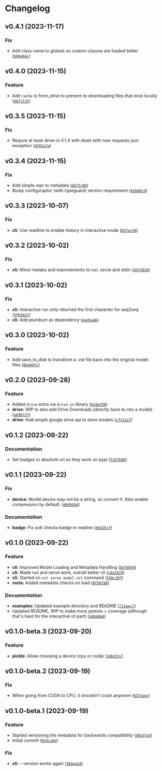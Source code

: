 # Changelog

<!--next-version-placeholder-->

## v0.4.1 (2023-11-17)

### Fix

* Add class name to globals so custom classes are loaded better ([`b96466c`](https://github.com/trialandsuccess/verysimpletransformers/commit/b96466c6cb9c71e9a179ac36456171001b6f6766))

## v0.4.0 (2023-11-15)

### Feature

* Add `cache` to from_drive to prevent re-downloading files that exist locally ([`6bf1135`](https://github.com/trialandsuccess/verysimpletransformers/commit/6bf1135797509413679dae632e9c38875fb57208))

## v0.3.5 (2023-11-15)

### Fix

* Require at least drive-in 0.1.4 with deals with new requests json exception ([`df81a7a`](https://github.com/trialandsuccess/verysimpletransformers/commit/df81a7a9fe4a3e8545673d538b753eb924e5d3bb))

## v0.3.4 (2023-11-15)

### Fix

* Add simple repr to metadata ([`dbf3c96`](https://github.com/trialandsuccess/verysimpletransformers/commit/dbf3c9673f76e378fca801d36b72c3ae1d48796e))
* Bump configuraptor (with typeguard) version requirement ([`458d8cd`](https://github.com/trialandsuccess/verysimpletransformers/commit/458d8cd187ef74326e86e2f088a762eee70e5adf))

## v0.3.3 (2023-10-07)

### Fix

* **cli:** Use readline to enable history in interactive mode ([`b5fac56`](https://github.com/trialandsuccess/verysimpletransformers/commit/b5fac56e068234e2d617ad2c45f63e47177e9317))

## v0.3.2 (2023-10-02)

### Fix

* **cli:** Minor tweaks and improvements to run, serve and stdin ([`d5f3035`](https://github.com/trialandsuccess/verysimpletransformers/commit/d5f3035d966933380739a11d90431dd520ec4e8d))

## v0.3.1 (2023-10-02)

### Fix

* **cli:** Interactive run only returned the  first character for seq2seq ([`3fb5b27`](https://github.com/trialandsuccess/verysimpletransformers/commit/3fb5b277389cfd6697bc0e584e4d07b837e3d377))
* **cli:** Add plumbum as dependency ([`ead5ade`](https://github.com/trialandsuccess/verysimpletransformers/commit/ead5aded817c20fd9f7605ecfaa4abc137a36097))

## v0.3.0 (2023-10-02)

### Feature

* Add save_to_disk to transform a .vst file back into the original model files ([`8b4497c`](https://github.com/trialandsuccess/verysimpletransformers/commit/8b4497c7b5eedf50bb421b1557de9a5b246c9f4a))

## v0.2.0 (2023-09-28)

### Feature

* Added `drive` extra via `drive-in` library ([`634e250`](https://github.com/trialandsuccess/verysimpletransformers/commit/634e250690c091c5b527b9fd4bd9bcc660c5e88c))
* **drive:** WIP to also add Drive Downloads (directly back to into a model) ([`e89b727`](https://github.com/trialandsuccess/verysimpletransformers/commit/e89b72762c4d76f4ca1f9442317d47a03517051c))
* **drive:** Add simple google drive api to store models ([`cf37a27`](https://github.com/trialandsuccess/verysimpletransformers/commit/cf37a271e17a479a2482d9a325a8beed6aa38a6c))

## v0.1.2 (2023-09-22)

### Documentation

* Set badges to absolute url so they work on pypi ([`f427b96`](https://github.com/trialandsuccess/verysimpletransformers/commit/f427b9629cae22de22c12ac53c0a1acb1c02e9aa))

## v0.1.1 (2023-09-22)

### Fix

* **device:** Model.device may not be a string, so convert it. Also enable compression by default. ([`d609584`](https://github.com/trialandsuccess/verysimpletransformers/commit/d609584abd384064388d20a1ae5650d5ca05800b))

### Documentation

* **badge:** Fix su6 checks badge in readme ([`4d325cf`](https://github.com/trialandsuccess/verysimpletransformers/commit/4d325cf2ccf271bb896b650a15643efc5aa422fc))

## v0.1.0 (2023-09-22)

### Feature

* **cli:** Improved Model Loading and Metadata Handling ([`56f6070`](https://github.com/trialandsuccess/verysimpletransformers/commit/56f6070ef8031eeff5f563b39b5132bd40e91dbe))
* **cli:** Made run and serve work, overall better cli ([`c8a2829`](https://github.com/trialandsuccess/verysimpletransformers/commit/c8a2829131f1544fcad0c31ca94e8d7ffe2ada70))
* **cli:** Started on `vst serve model.vst` command ([`f69c297`](https://github.com/trialandsuccess/verysimpletransformers/commit/f69c29702c2fe4a99240c3ceed92b75cf607fe7c))
* **meta:** Added metadata checks on load ([`0f56f88`](https://github.com/trialandsuccess/verysimpletransformers/commit/0f56f88126ce94ae0ef3fa3395874d1f17d7338b))

### Documentation

* **examples:** Updated example directory and README ([`713aec7`](https://github.com/trialandsuccess/verysimpletransformers/commit/713aec7654540f84ffd803c81ad889779e8dc088))
* Updated README, WIP to make more pytests + coverage (although that's hard for the interactive cli part) ([`dd840b6`](https://github.com/trialandsuccess/verysimpletransformers/commit/dd840b6be7a6f045203b30fd79021beae8fe9f64))

## v0.1.0-beta.3 (2023-09-20)

### Feature

* **pickle:** Allow choosing a device (cpu or cuda) ([`186d15c`](https://github.com/trialandsuccess/verysimpletransformers/commit/186d15c88cee2c99d45f1bee3b743d2210be58f1))

## v0.1.0-beta.2 (2023-09-19)

### Fix

* When going from CUDA to CPU, it shouldn't crash anymore ([`9253aec`](https://github.com/trialandsuccess/verysimpletransformers/commit/9253aec866cea3f1480cce5a7c99435eeffd22c6))

## v0.1.0-beta.1 (2023-09-19)

### Feature

* Started versioning the metadata for backwards compatibility ([`d93dfa5`](https://github.com/trialandsuccess/verysimpletransformers/commit/d93dfa5005db9730bc3a83b722178b92302ad352))
* Initial commit ([`954ca9e`](https://github.com/trialandsuccess/verysimpletransformers/commit/954ca9ea57e73d1d6ff5c5d01b8e34446e1bd8b4))

### Fix

* **cli:** --version works again ([`304ea54`](https://github.com/trialandsuccess/verysimpletransformers/commit/304ea542f0fb6233cad2db09192027793b24bf31))
